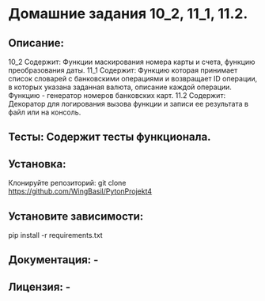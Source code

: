 # Домашние задания 10_2, 11_1, 11.2.
## Описание:
10_2 Содержит: Функции маскирования номера карты и счета, функцию
преобразования даты.
11_1 Содержит: Функцию которая принимает список словарей с 
банковскими операциями и возвращает ID операции, в которых указана
заданная валюта, описание каждой операции.
Функцию - генератор номеров банковских карт.
11.2 Содержит: Декоратор для логирования вызова функции и записи ее 
результата в файл или на консоль.
## Тесты: Содержит тесты функционала.
## Установка:
Клонируйте репозиторий: git clone https://github.com/WingBasil/PytonProjekt4
## Установите зависимости:
pip install -r requirements.txt
## Документация: - 
## Лицензия: - 
